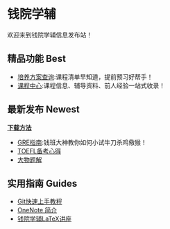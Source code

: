 # 钱院学辅

欢迎来到钱院学辅信息发布站！

## 精品功能 Best
- [培养方案查询](/program/):课程清单早知道，提前预习好帮手！
- [课程中心](/course/):课程信息、辅导资料、前人经验一站式收录！

## 最新发布 Newest

[**下载方法**](/others/Guidance)

- [GRE指南](https://github.com/qyxf/BookHub/tree/master/002.GRE%E5%A4%87%E8%80%83%E6%8C%87%E5%8D%97):钱班大神教你如何小试牛刀杀鸡儆猴！
- [TOEFL备考心得](https://github.com/qyxf/BookHub/tree/master/001.%E6%89%98%E7%A6%8F%E5%A4%87%E8%80%83%E5%BF%83%E5%BE%97)
- [大物题解](https://github.com/qyxf/BookHub/tree/master/003.%E5%A4%A7%E5%AD%A6%E7%89%A9%E7%90%86)

## 实用指南 Guides
- [Git快速上手教程](/tutorials/Git-Tutorial)
- [OneNote 简介](/tutorials/OneNote-Tutorial)
- [钱院学辅LaTeX讲座](https://github.com/qyxf/lec-on-LaTeX)
